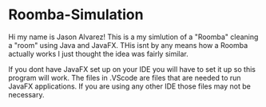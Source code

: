 # Roomba-Simulation
Hi my name is Jason Alvarez! This is a my simlution of a "Roomba" cleaning a "room" using Java and JavaFX. THis isnt by any means how a Roomba actually works I just thought the idea was fairly similar. 

If you dont have JavaFX set up on your IDE you will have to set it up so this program will work. The files in .VScode are files that are needed to run JavaFX applications. If you are using any other IDE those files may not be necessary.  
